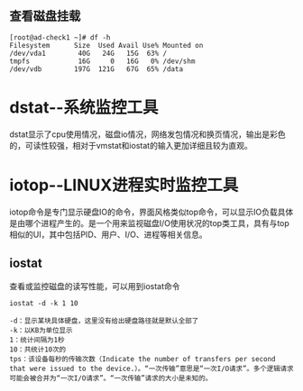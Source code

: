 
## 查看磁盘挂载

```shell
[root@ad-check1 ~]# df -h
Filesystem      Size  Used Avail Use% Mounted on
/dev/vda1        40G   24G   15G  63% /
tmpfs            16G     0   16G   0% /dev/shm
/dev/vdb        197G  121G   67G  65% /data
```

# dstat--系统监控工具
dstat显示了cpu使用情况，磁盘io情况，网络发包情况和换页情况，输出是彩色的，可读性较强，相对于vmstat和iostat的输入更加详细且较为直观。

# iotop--LINUX进程实时监控工具
iotop命令是专门显示硬盘IO的命令，界面风格类似top命令，可以显示IO负载具体是由哪个进程产生的。是一个用来监视磁盘I/O使用状况的top类工具，具有与top相似的UI，其中包括PID、用户、I/O、进程等相关信息。

## iostat

查看或监控磁盘的读写性能，可以用到iostat命令

```shell
iostat -d -k 1 10
```

```
-d：显示某块具体硬盘，这里没有给出硬盘路径就是默认全部了
-k：以KB为单位显示
1：统计间隔为1秒
10：共统计10次的
tps：该设备每秒的传输次数（Indicate the number of transfers per second that were issued to the device.）。“一次传输”意思是“一次I/O请求”。多个逻辑请求可能会被合并为“一次I/O请求”。“一次传输”请求的大小是未知的。
```

